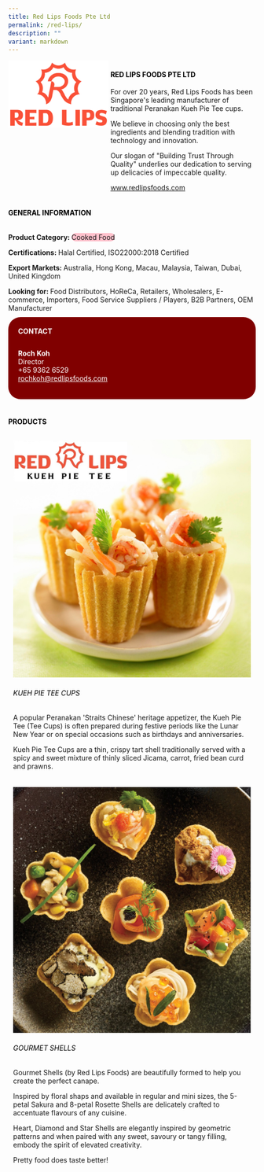 ```yaml
---
title: Red Lips Foods Pte Ltd
permalink: /red-lips/
description: ""
variant: markdown
---
```

<div class="flex-paragraph">
	<div style="display: flex; flex-wrap: wrap;" class="flex-container">
		<div style="flex: 1 1 40%; display: block;" class="card sgds">
			<img src="/images/Red%20Lips/red_lips_logo.png">
		</div>
		<div style="flex: 1 1 58%; display: block; margin-left: 3px" class="card-sgds">
			<h4 style="text-transform: uppercase; color: black;"><b>Red Lips Foods Pte Ltd</b></h4>
			<p>For over 20 years, Red Lips Foods has been Singapore's leading manufacturer of traditional Peranakan Kueh Pie Tee cups.</p>
			<p>We believe in choosing only the best ingredients and blending tradition with technology and innovation.</p>
			<p>Our slogan of "Building Trust Through Quality" underlies our dedication to serving up delicacies of impeccable quality.</p>
			<p><a target="_blank" href="https://www.redlipsfoods.com">www.redlipsfoods.com</a></p>
		</div>
	</div>
</div>

<h4 style="text-transform: uppercase; color: black;">
	<b>General Information</b>
</h4>
<div style="display: flex; flex-wrap: wrap;" class="flex-container">
	<div style="flex: 1 1 65%; display: block; align-self: stretch" class="card sgds">
		<div class="flex-paragraph">
			<p>
				<b>Product Category: </b>
				<span style="background-color: pink; border-radius: 10px;">Cooked Food</span>
			</p>
			<p>
				<b>Certifications: </b>Halal Certified, ISO22000:2018 Certified
			</p>
			<p>
				<b>Export Markets: </b>Australia, Hong Kong, Macau, Malaysia, Taiwan, Dubai, United Kingdom
			</p>
			<p style="margin-bottom: 10px;">
				<b>Looking for: </b>Food Distributors, HoReCa, Retailers, Wholesalers, E-commerce, Importers, Food Service Suppliers / Players, B2B Partners, OEM Manufacturer
			</p>
		</div>
	</div>
	<div style="flex: 1 1 35%; padding: 10px; display: block; background-color: maroon; border-radius: 25px; align-self: center;" class="card sgds">
		<h4 style="color: white; margin-top: 10px; margin-left: 10px;">CONTACT</h4>
		<div class="flex-paragraph">
			<p style="padding: 10px; color: white;">
				<b>Roch Koh</b>
				<br>Director<br>+65 9362 6529<br>
				<a style="color: white;" href="mailto:rochkoh@redlipsfoods.com">rochkoh@redlipsfoods.com</a>
			</p>
		</div>
	</div>
</div>
<br>
<h4 style="text-transform: uppercase; color: black;">
	<b>Products</b>
</h4>
<div style="display: flex; flex-wrap: wrap;">
	<div style="flex: 1 1 47%; margin: 10px; display: block;" class="card sgds">
		<div style="display: block;" class="flex-image">
			<img src="/images/Red%20Lips/red_lips_product_01.jpg">
		</div>
		<div class="flex-paragraph">
			<h6 style="text-transform: uppercase; color: black;">Kueh Pie Tee Cups</h6>
			<p>A popular Peranakan 'Straits Chinese' heritage appetizer, the Kueh Pie Tee (Tee Cups) is often prepared during festive periods like the Lunar New Year or on special occasions such as birthdays and anniversaries.</p>
			<p>Kueh Pie Tee Cups are a thin, crispy tart shell traditionally served with a spicy and sweet mixture of thinly sliced Jicama, carrot, fried bean curd and prawns.</p>
		</div>
	</div>
	<div style="flex: 1 1 47%; margin: 10px; display: block;" class="card sgds">
		<div style="display: block;" class="flex-image">
			<img src="/images/Red%20Lips/red_lips_product_02.png">
		</div>
		<div class="flex-paragraph">
			<h6 style="text-transform: uppercase; color: black;">Gourmet Shells</h6>
			<p>Gourmet Shells (by Red Lips Foods) are beautifully formed to help you create the perfect canape.</p>
			<p>Inspired by floral shaps and available in regular and mini sizes, the 5-petal Sakura and 8-petal Rosette Shells are delicately crafted to accentuate flavours of any cuisine.</p>
			<p>Heart, Diamond and Star Shells are elegantly inspired by geometric patterns and when paired with any sweet, savoury or tangy filling, embody the spirit of elevated creativity.</p>
			<p>Pretty food does taste better!</p>
		</div>
	</div>
</div>